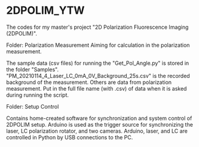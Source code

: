 # 2DPOLIM_YTW
The codes for my master's project "2D Polarization Fluorescence Imaging (2DPOLIM)". 

Folder: Polarization Measurement
Aiming for calculation in the polarization measurement.

The sample data (csv files) for running the "Get_Pol_Angle.py" is stored in the folder "Samples". "PM_20210114_4_Laser_LC_0mA_0V_Background_25s.csv" is the recorded background of the measurement. Others are data from polarization measurement. Put in the full file name (with .csv) of data when it is asked during running the script.

Folder: Setup Control

Contains home-created software for synchronization and system control of 2DPOLIM setup. 
Arduino is used as the trigger source for synchronizing the laser, LC polarization rotator, and two cameras. Arduino, laser, and LC are controlled in Python by USB connections to the PC. 
